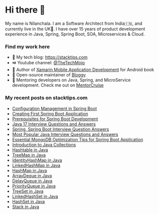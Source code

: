 # Hi there 👋

My name is Nilanchala. I am a Software Architect from India🇮🇳, and currently live in the UK🏴󠁧󠁢󠁥󠁮󠁧󠁿. I have over 15 years of product development experience in Java, Spring, Spring Boot, SOA, Microservices & Cloud.

### Find my work here
- 🌱 My tech blog: https://stacktips.com
- ⏯️ Youtube channel:  [@TheTechMojo](https://youtube.com/@TheTechMojo)
- 📘 Author of [Xamarin Mobile Application Development](https://www.oreilly.com/library/view/xamarin-mobile-application/9781785280375/) for Android book
- 👐 Open-source maintainer of [Bloggy](https://github.com/StackTipsLab/bloggy)
- 🚢 Mentoring developers on Java, Spring, and MicroService development. Check me out on [MentorCruise](https://mentors.to/nilan)

### My recent posts on stacktips.com

<!-- BLOG-POST-LIST:START -->
- [Configuration Management in Spring Boot](https://www.stacktips.com/articles/configuration-management-in-spring-boot)
- [Creating First Spring Boot Application](https://www.stacktips.com/articles/creating-first-spring-boot-application)
- [Prerequisites for Spring Boot Development](https://www.stacktips.com/articles/prerequisites-for-spring-boot-development)
- [Java 17 Interview Questions and Answers](https://www.stacktips.com/articles/java-17-interview-questions-and-answers)
- [Spring, Spring Boot Interview Question Answers](https://www.stacktips.com/articles/spring-boot-interview-questions-and-answers)
- [Most Popular Java Interview Questions and Answers](https://www.stacktips.com/articles/most-popular-java-interview-questions-and-answers)
- [Essential MongoDB Optimization Tips for Spring Boot Application](https://www.stacktips.com/articles/essential-mongodb-optimization-tips-for-spring-boot)
- [Introduction to Java Collections](https://www.stacktips.com/articles/introduction-to-java-collections)
- [Hashtable in Java](https://www.stacktips.com/articles/hashtable-in-java)
- [TreeMap in Java](https://www.stacktips.com/articles/treemap-in-java)
- [IdentityHashMap in Java](https://www.stacktips.com/articles/identityhashmap-in-java)
- [LinkedHashMap in Java](https://www.stacktips.com/articles/linkedhashmap-in-java)
- [HashMap in Java](https://www.stacktips.com/articles/hashmap-in-java)
- [ArrayDeque in Java](https://www.stacktips.com/articles/arraydeque-in-java)
- [DelayQueue in Java](https://www.stacktips.com/articles/delayqueue)
- [PriorityQueue in Java](https://www.stacktips.com/articles/priorityqueue-in-java)
- [TreeSet in Java](https://www.stacktips.com/articles/treeset-in-java)
- [LinkedHashSet in Java](https://www.stacktips.com/articles/linkedhashset-in-java)
- [HashSet in Java](https://www.stacktips.com/articles/hashset-in-java)
- [Stack in Java](https://www.stacktips.com/articles/stack-in-java)
<!-- BLOG-POST-LIST:END -->
